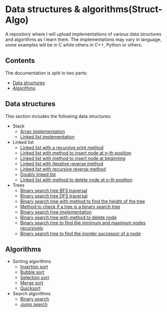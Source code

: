 
# Data structures & algorithms(Struct-Algo)

A repository where I will upload implementations of various data structures and algorithms as I learn them.
The implementations may vary in language, some examples will be in C while others in C++, Python or others.

## Contents

 The documentation is split in two parts:
 - [Data structures](#data-structures) 
 - [Algorithms](#algorithms)

 ## Data structures
 This section includes the following data structures:
 - Stack
    - [Array implementation](https://github.com/DimoDimchev/Struct-Algo/blob/master/Stack/stack_array_implementation.c)
    - [Linked list implementation](https://github.com/DimoDimchev/Struct-Algo/blob/master/Stack/stack_linked_list_implementation.c)
 - Linked list
   - [Linked list with a recursive print method](https://github.com/DimoDimchev/Struct-Algo/blob/master/Linked%20List/linked_list_print_elements_recursion.c)
   - [Linked list with method to insert node at n-th position](https://github.com/DimoDimchev/Struct-Algo/blob/master/Linked%20List/linked_list_insert_el_at_nth_position.c)
   - [Linked list with method to insert node at beginning](https://github.com/DimoDimchev/Struct-Algo/blob/master/Linked%20List/linked_list_insert_el_at_beginning.c)
   - [Linked list with iterative reverse method](https://github.com/DimoDimchev/Struct-Algo/blob/master/Linked%20List/linked_list_reverse_iterative_method.c)
   - [Linked list with recursive reverse method](https://github.com/DimoDimchev/Struct-Algo/blob/master/Linked%20List/linked_list_reverse_recursively.c)
   - [Doubly linked list](https://github.com/DimoDimchev/Struct-Algo/blob/master/Linked%20List/doubly_linked_list.c)
   - [Linked list with method to delete node at n-th position](https://github.com/DimoDimchev/Struct-Algo/blob/master/Linked%20List/linked_list_remove_element_at_nth_position.c)
 - Trees
   - [Binary search tree BFS traversal](https://github.com/DimoDimchev/Struct-Algo/blob/master/Trees/binary_tree_breadth_first_traversal.cpp)
   - [Binary search tree DFS traversal](https://github.com/DimoDimchev/Struct-Algo/blob/master/Trees/binary_tree_depth_first_traversal.c)
   - [Binary search tree with method to find the height of the tree](https://github.com/DimoDimchev/Struct-Algo/blob/master/Trees/binary_tree_find_heigth.c)
   - [Method to check if a tree is a binary search tree](https://github.com/DimoDimchev/Struct-Algo/blob/master/Trees/check_if_binary_search_tree.c)
   - [Binary search tree implementation](https://github.com/DimoDimchev/Struct-Algo/blob/master/Trees/binary_search_tree.c)
   - [Binary search tree with method to delete node](https://github.com/DimoDimchev/Struct-Algo/blob/master/Trees/binary_search_tree_delete_node.c)
   - [Binary search tree to find the minimum and maximum nodes recursively](https://github.com/DimoDimchev/Struct-Algo/blob/master/Trees/binary_search_tree_find_min_max_recursively.c)
   - [Binary search tree to find the inorder successor of a node](https://github.com/DimoDimchev/Struct-Algo/blob/master/Trees/binary_search_tree_inorder_successor.c)

 ## Algorithms 
 - Sorting algorithms
   - [Insertion sort](https://github.com/DimoDimchev/Struct-Algo/blob/master/Sorting/insertion_sort.c)
   - [Bubble sort](https://github.com/DimoDimchev/Struct-Algo/blob/master/Sorting/bubble_sort.c)
   - [Selection sort](https://github.com/DimoDimchev/Struct-Algo/blob/master/Sorting/selection_sort.c)
   - [Merge sort](https://github.com/DimoDimchev/Struct-Algo/blob/master/Sorting/merge_sort.c)
   - [Quicksort](https://github.com/DimoDimchev/Struct-Algo/blob/master/Sorting/quicksort.cpp)
- Search algorithms
  - [Binary search](https://github.com/DimoDimchev/Struct-Algo/blob/master/Search/binary_search.c) 
  - [Jump search](https://github.com/DimoDimchev/Struct-Algo/blob/master/Search/jump_search.cpp)
